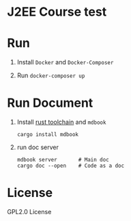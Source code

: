 # J2EE Course test

# Run

1. Install `Docker` and `Docker-Composer`

1. Run `docker-composer up`

# Run Document

1. Install [rust toolchain](https://www.rust-lang.org/tools/install) and `mdbook`
    ```shell
    cargo install mdbook
    ```

2. run doc server
    ```shell
    mdbook server       # Main doc
    cargo doc --open    # Code as a doc
    ```

# License

GPL2.0 License
